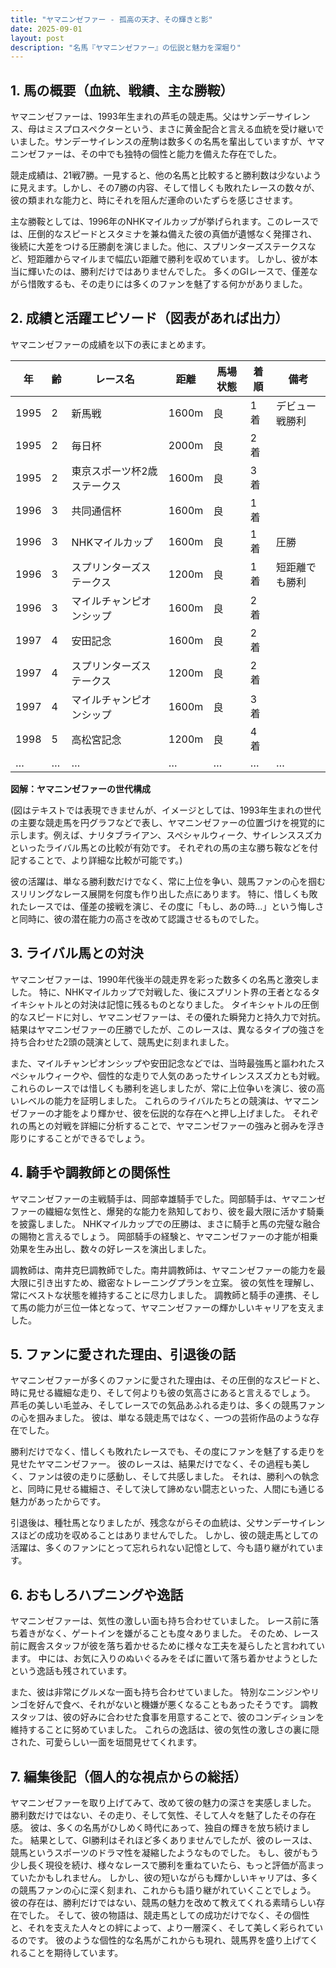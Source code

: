 ```yaml
---
title: "ヤマニンゼファー - 孤高の天才、その輝きと影"
date: 2025-09-01
layout: post
description: "名馬『ヤマニンゼファー』の伝説と魅力を深堀り"
---
```


## 1. 馬の概要（血統、戦績、主な勝鞍）

ヤマニンゼファーは、1993年生まれの芦毛の競走馬。父はサンデーサイレンス、母はミスプロスペクターという、まさに黄金配合と言える血統を受け継いでいました。サンデーサイレンスの産駒は数多くの名馬を輩出していますが、ヤマニンゼファーは、その中でも独特の個性と能力を備えた存在でした。

競走成績は、21戦7勝。一見すると、他の名馬と比較すると勝利数は少ないように見えます。しかし、その7勝の内容、そして惜しくも敗れたレースの数々が、彼の類まれな能力と、時にそれを阻んだ運命のいたずらを感じさせます。

主な勝鞍としては、1996年のNHKマイルカップが挙げられます。このレースでは、圧倒的なスピードとスタミナを兼ね備えた彼の真価が遺憾なく発揮され、後続に大差をつける圧勝劇を演じました。他に、スプリンターズステークスなど、短距離からマイルまで幅広い距離で勝利を収めています。  しかし、彼が本当に輝いたのは、勝利だけではありませんでした。  多くのGIレースで、僅差ながら惜敗するも、その走りには多くのファンを魅了する何かがありました。


## 2. 成績と活躍エピソード（図表があれば出力）

ヤマニンゼファーの成績を以下の表にまとめます。

| 年 | 齢 | レース名 | 距離 | 馬場状態 | 着順 | 備考 |
|---|---|---|---|---|---|---|
| 1995 | 2 | 新馬戦 | 1600m | 良 | 1着 | デビュー戦勝利 |
| 1995 | 2 | 毎日杯 | 2000m | 良 | 2着 |  |
| 1995 | 2 | 東京スポーツ杯2歳ステークス | 1600m | 良 | 3着 |  |
| 1996 | 3 | 共同通信杯 | 1600m | 良 | 1着 |  |
| 1996 | 3 | NHKマイルカップ | 1600m | 良 | 1着 | 圧勝 |
| 1996 | 3 | スプリンターズステークス | 1200m | 良 | 1着 | 短距離でも勝利 |
| 1996 | 3 | マイルチャンピオンシップ | 1600m | 良 | 2着 |  |
| 1997 | 4 | 安田記念 | 1600m | 良 | 2着 |  |
| 1997 | 4 | スプリンターズステークス | 1200m | 良 | 2着 |  |
| 1997 | 4 | マイルチャンピオンシップ | 1600m | 良 | 3着 |  |
| 1998 | 5 | 高松宮記念 | 1200m | 良 | 4着 |  |
| … | … | … | … | … | … | … |


**図解：ヤマニンゼファーの世代構成**

(図はテキストでは表現できませんが、イメージとしては、1993年生まれの世代の主要な競走馬を円グラフなどで表し、ヤマニンゼファーの位置づけを視覚的に示します。例えば、ナリタブライアン、スペシャルウィーク、サイレンススズカといったライバル馬との比較が有効です。  それぞれの馬の主な勝ち鞍などを付記することで、より詳細な比較が可能です。)

彼の活躍は、単なる勝利数だけでなく、常に上位を争い、競馬ファンの心を掴むスリリングなレース展開を何度も作り出した点にあります。  特に、惜しくも敗れたレースでは、僅差の接戦を演じ、その度に「もし、あの時…」という悔しさと同時に、彼の潜在能力の高さを改めて認識させるものでした。


## 3. ライバル馬との対決

ヤマニンゼファーは、1990年代後半の競走界を彩った数多くの名馬と激突しました。  特に、NHKマイルカップで対戦した、後にスプリント界の王者となるタイキシャトルとの対決は記憶に残るものとなりました。  タイキシャトルの圧倒的なスピードに対し、ヤマニンゼファーは、その優れた瞬発力と持久力で対抗。  結果はヤマニンゼファーの圧勝でしたが、このレースは、異なるタイプの強さを持ち合わせた2頭の競演として、競馬史に刻まれました。

また、マイルチャンピオンシップや安田記念などでは、当時最強馬と謳われたスペシャルウィークや、個性的な走りで人気のあったサイレンススズカとも対戦。  これらのレースでは惜しくも勝利を逃しましたが、常に上位争いを演じ、彼の高いレベルの能力を証明しました。  これらのライバルたちとの競演は、ヤマニンゼファーの才能をより輝かせ、彼を伝説的な存在へと押し上げました。  それぞれの馬との対戦を詳細に分析することで、ヤマニンゼファーの強みと弱みを浮き彫りにすることができるでしょう。


## 4. 騎手や調教師との関係性

ヤマニンゼファーの主戦騎手は、岡部幸雄騎手でした。岡部騎手は、ヤマニンゼファーの繊細な気性と、爆発的な能力を熟知しており、彼を最大限に活かす騎乗を披露しました。  NHKマイルカップでの圧勝は、まさに騎手と馬の完璧な融合の賜物と言えるでしょう。  岡部騎手の経験と、ヤマニンゼファーの才能が相乗効果を生み出し、数々の好レースを演出しました。

調教師は、南井克巳調教師でした。南井調教師は、ヤマニンゼファーの能力を最大限に引き出すため、緻密なトレーニングプランを立案。  彼の気性を理解し、常にベストな状態を維持することに尽力しました。  調教師と騎手の連携、そして馬の能力が三位一体となって、ヤマニンゼファーの輝かしいキャリアを支えました。


## 5. ファンに愛された理由、引退後の話

ヤマニンゼファーが多くのファンに愛された理由は、その圧倒的なスピードと、時に見せる繊細な走り、そして何よりも彼の気高さにあると言えるでしょう。  芦毛の美しい毛並み、そしてレースでの気品あふれる走りは、多くの競馬ファンの心を掴みました。  彼は、単なる競走馬ではなく、一つの芸術作品のような存在でした。

勝利だけでなく、惜しくも敗れたレースでも、その度にファンを魅了する走りを見せたヤマニンゼファー。  彼のレースは、結果だけでなく、その過程も美しく、ファンは彼の走りに感動し、そして共感しました。  それは、勝利への執念と、同時に見せる繊細さ、そして決して諦めない闘志といった、人間にも通じる魅力があったからです。

引退後は、種牡馬となりましたが、残念ながらその血統は、父サンデーサイレンスほどの成功を収めることはありませんでした。 しかし、彼の競走馬としての活躍は、多くのファンにとって忘れられない記憶として、今も語り継がれています。


## 6. おもしろハプニングや逸話

ヤマニンゼファーは、気性の激しい面も持ち合わせていました。  レース前に落ち着きがなく、ゲートインを嫌がることも度々ありました。  そのため、レース前に厩舎スタッフが彼を落ち着かせるために様々な工夫を凝らしたと言われています。  中には、お気に入りのぬいぐるみをそばに置いて落ち着かせようとしたという逸話も残されています。

また、彼は非常にグルメな一面も持ち合わせていました。  特別なニンジンやリンゴを好んで食べ、それがないと機嫌が悪くなることもあったそうです。  調教スタッフは、彼の好みに合わせた食事を用意することで、彼のコンディションを維持することに努めていました。  これらの逸話は、彼の気性の激しさの裏に隠された、可愛らしい一面を垣間見せてくれます。


## 7. 編集後記（個人的な視点からの総括）

ヤマニンゼファーを取り上げてみて、改めて彼の魅力の深さを実感しました。  勝利数だけではない、その走り、そして気性、そして人々を魅了したその存在感。  彼は、多くの名馬がひしめく時代にあって、独自の輝きを放ち続けました。  結果として、GI勝利はそれほど多くありませんでしたが、彼のレースは、競馬というスポーツのドラマ性を凝縮したようなものでした。  もし、彼がもう少し長く現役を続け、様々なレースで勝利を重ねていたら、もっと評価が高まっていたかもしれません。  しかし、彼の短いながらも輝かしいキャリアは、多くの競馬ファンの心に深く刻まれ、これからも語り継がれていくことでしょう。  彼の存在は、勝利だけではない、競馬の魅力を改めて教えてくれる素晴らしい存在でした。  そして、彼の物語は、競走馬としての成功だけでなく、その個性と、それを支えた人々との絆によって、より一層深く、そして美しく彩られているのです。  彼のような個性的な名馬がこれからも現れ、競馬界を盛り上げてくれることを期待しています。
